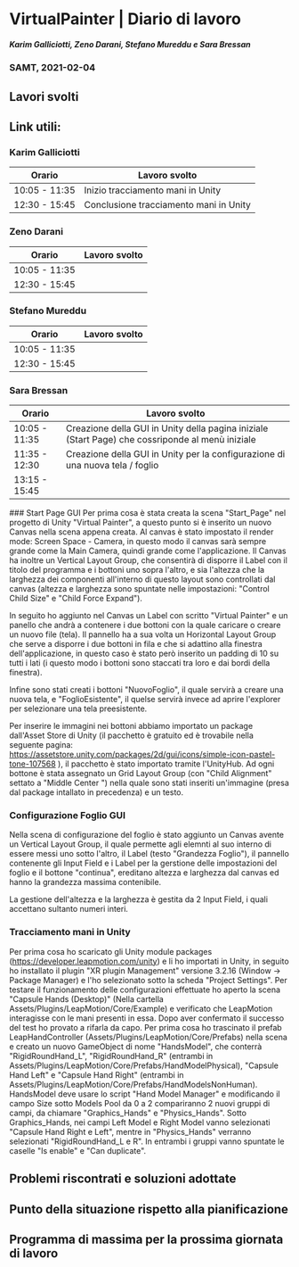 # VirtualPainter | Diario di lavoro
##### Karim Galliciotti, Zeno Darani, Stefano Mureddu e Sara Bressan
### SAMT, 2021-02-04

## Lavori svolti

Link utili:
 - 


### Karim Galliciotti


|Orario        |Lavoro svolto                 |
|--------------|------------------------------|
|10:05 - 11:35 | Inizio tracciamento mani in Unity|
|12:30 - 15:45 | Conclusione tracciamento mani in Unity|

### Zeno Darani


|Orario        |Lavoro svolto                 |
|--------------|------------------------------|
|10:05 - 11:35 | |
|12:30 - 15:45 | |

### Stefano Mureddu


|Orario        |Lavoro svolto                 |
|--------------|------------------------------|
|10:05 - 11:35 | |
|12:30 - 15:45 | |

### Sara Bressan


|Orario        |Lavoro svolto                 |
|--------------|------------------------------|
|10:05 - 11:35 | Creazione della GUI in Unity della pagina iniziale (Start Page) che cossriponde al menù iniziale|
|11:35 - 12:30 | Creazione della GUI in Unity per la configurazione di una nuova tela / foglio|
|13:15 - 15:45 | |

### Start Page GUI
Per prima cosa è stata creata la scena "Start_Page" nel progetto di Unity "Virtual Painter", a questo punto si è inserito un nuovo Canvas nella scena appena creata.
Al canvas è stato impostato il render mode: Screen Space - Camera, in questo modo il canvas sarà sempre grande come la Main Camera, quindi grande come l'applicazione.
Il Canvas ha inoltre un Vertical Layout Group, che consentirà di disporre il Label con il titolo del programma e i bottoni uno sopra l'altro, e  sia l'altezza che la larghezza dei componenti all'interno di questo layout sono controllati dal canvas (altezza e larghezza sono spuntate nelle impostazioni: "Control Child Size" e "Child Force Expand").

In seguito ho aggiunto nel Canvas un Label con scritto "Virtual Painter" e un panello che andrà a contenere i due bottoni con la quale caricare o creare un nuovo file (tela).
Il pannello ha a sua volta un Horizontal Layout Group che serve a disporre i due bottoni in fila e che si adattino alla finestra dell'applicazione, in questo caso è stato però inserito un padding di 10 su tutti i lati (i questo modo i bottoni sono staccati tra loro e dai bordi della finestra).

Infine sono stati creati i bottoni "NuovoFoglio", il quale servirà a creare una nuova tela, e "FoglioEsistente", il quelse servirà invece ad aprire l'explorer per selezionare una tela preesistente.

Per inserire le immagini nei bottoni abbiamo importato un package dall'Asset Store di Unity (il pacchetto è gratuito ed è trovabile nella seguente pagina: https://assetstore.unity.com/packages/2d/gui/icons/simple-icon-pastel-tone-107568 ), il pacchetto è stato importato tramite l'UnityHub.
Ad ogni bottone è stata assegnato un Grid Layout Group (con "Child Alignment" settato a "Middle Center   ") nella quale sono stati inseriti un'immagine (presa dal package intallato in precedenza) e un testo.

### Configurazione Foglio GUI

Nella scena di configurazione del foglio è stato aggiunto un Canvas avente un Vertical Layout Group, il quale permette agli elemnti al suo interno di essere messi uno sotto l'altro, il Label (testo "Grandezza Foglio"), il pannello contenente gli Input Field e i Label per la gerstione delle impostazioni del foglio e il bottone "continua", ereditano altezza e larghezza dal canvas ed hanno la grandezza massima contenibile.

La gestione dell'altezza e la larghezza è gestita da 2 Input Field, i quali accettano sultanto numeri interi.

### Tracciamento mani in Unity
Per prima cosa ho scaricato gli Unity module packages (https://developer.leapmotion.com/unity) e li ho importati in Unity, in seguito ho installato il plugin "XR plugin Management" versione 3.2.16 (Window -> Package Manager) e l'ho selezionato sotto la scheda "Project Settings".
Per testare il funzionamento delle configurazioni effettuate ho aperto la scena "Capsule Hands (Desktop)" (Nella cartella Assets/Plugins/LeapMotion/Core/Example) e verificato che LeapMotion interagisse con le mani presenti in essa.
Dopo aver confermato il successo del test ho provato a rifarla da capo.
Per prima cosa ho trascinato il prefab LeapHandController (Assets/Plugins/LeapMotion/Core/Prefabs) nella scena e creato un nuovo GameObject di nome "HandsModel", che conterrà "RigidRoundHand_L", "RigidRoundHand_R" (entrambi in Assets/Plugins/LeapMotion/Core/Prefabs/HandModelPhysical), "Capsule Hand Left" e "Capsule Hand Right" (entrambi in Assets/Plugins/LeapMotion/Core/Prefabs/HandModelsNonHuman).
HandsModel deve usare lo script "Hand Model Manager" e modificando il campo Size sotto Models Pool da 0 a 2 compariranno 2 nuovi gruppi di campi, da chiamare "Graphics_Hands" e "Physics_Hands". Sotto Graphics_Hands, nei campi Left Model e Right Model vanno selezionati "Capsule Hand Right e Left", mentre in "Physics_Hands" verranno selezionati "RigidRoundHand_L e R". In entrambi i gruppi vanno spuntate le caselle "Is enable" e "Can duplicate".

##  Problemi riscontrati e soluzioni adottate


##  Punto della situazione rispetto alla pianificazione



## Programma di massima per la prossima giornata di lavoro
